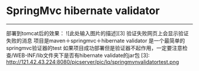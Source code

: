 # SpringMvc hibernate validator
---
部署到tomcat后的效果：
![此处输入图片的描述][3]
验证失败网页上会显示验证失败的消息
项目是maven＋springmvc＋hibernate validator 是一个最简单的springmvc验证器的test
如果项目成功部署但是验证器不起作用，一定要注意检查/WEB-INF/lib文件夹下是否有hibernate validate的jar包
  [3]: http://121.42.43.224:8080/picserver/pic/lq/springmvnvalidatortest.png
